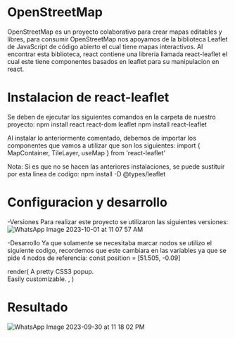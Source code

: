 # OpenStreetMap 
OpenStreetMap es un proyecto colaborativo para crear mapas editables y libres, para consumir OpenStreetMap nos apoyamos de la biblioteca Leaflet de JavaScript de código abierto el cual tiene mapas interactivos. Al encontrar esta biblioteca, react contiene una libreria llamada react-leaflet el cual este tiene componentes basados en leaflet para su manipulacion en react. 

# Instalacion de react-leaflet
Se deben de ejecutar los siguientes comandos en la carpeta de nuestro proyecto:
npm install react react-dom leaflet
npm install react-leaflet

Al instalar lo anteriormente comentado, debemos de importar los componentes que vamos a utilizar que son los siguientes:
import { MapContainer, TileLayer, useMap } from 'react-leaflet'

Nota: Si es que no se hacen las anteriores instalaciones, se puede sustituir por esta linea de codigo:
npm install -D @types/leaflet

# Configuracion y desarrollo 
-Versiones
Para realizar este proyecto se utilizaron las siguientes versiones: 
![WhatsApp Image 2023-10-01 at 11 07 57 AM](https://github.com/OrtegaF/Proyecto-de-Geolocalizacion/assets/105130659/2a708179-3c3c-4234-9e83-85194e69a0ad)

-Desarrollo 
Ya que solamente se necesitaba marcar nodos se utilizo el siguiente codigo, recordemos que este cambiara en las variables ya que se pide 4 nodos de referencia:
const position = [51.505, -0.09]

render(
  <MapContainer center={position} zoom={13} scrollWheelZoom={false}>
    <TileLayer
      attribution='&copy; <a href="https://www.openstreetmap.org/copyright">OpenStreetMap</a> contributors'
      url="https://{s}.tile.openstreetmap.org/{z}/{x}/{y}.png"
    />
    <Marker position={position}>
      <Popup>
        A pretty CSS3 popup. <br /> Easily customizable.
      </Popup>
    </Marker>
  </MapContainer>,
)

# Resultado
![WhatsApp Image 2023-09-30 at 11 18 02 PM](https://github.com/OrtegaF/Proyecto-de-Geolocalizacion/assets/105130659/f31e36ad-fae9-478b-a2b3-b1da1ffa3000)
